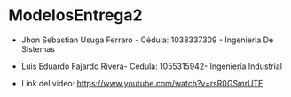 # ModelosEntrega2
- Jhon Sebastian Usuga Ferraro - Cédula: 1038337309 - Ingenieria De Sistemas
  
- Luis Eduardo Fajardo Rivera- Cédula: 1055315942- Ingeniería Industrial

- Link del video: https://www.youtube.com/watch?v=rsR0GSmrUTE
